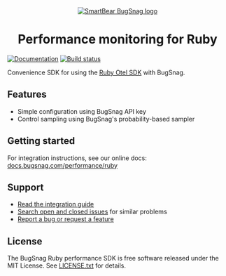 <div align="center">
  <a href="https://www.bugsnag.com/distributed-tracing">
    <picture>
      <source media="(prefers-color-scheme: dark)" srcset="https://assets.smartbear.com/m/3dab7e6cf880aa2b/original/BugSnag-Repository-Header-Dark.svg">
      <img alt="SmartBear BugSnag logo" src="https://assets.smartbear.com/m/3945e02cdc983893/original/BugSnag-Repository-Header-Light.svg">
    </picture>
  </a>
  <h1>Performance monitoring for Ruby</h1>
</div>

[![Documentation](https://img.shields.io/badge/documentation-latest-blue.svg)](https://docs.bugsnag.com/performance/ruby/)
[![Build status](https://github.com/bugsnag/bugsnag-ruby-performance/actions/workflows/maze-runner.yml/badge.svg?branch=main)](https://github.com/bugsnag/bugsnag-ruby-performance/actions/workflows/maze-runner.yml)

Convenience SDK for using the [Ruby Otel SDK](https://github.com/open-telemetry/opentelemetry-ruby) with BugSnag.

## Features

- Simple configuration using BugSnag API key
- Control sampling using BugSnag's probability-based sampler

## Getting started

For integration instructions, see our online docs: [docs.bugsnag.com/performance/ruby](https://docs.bugsnag.com/performance/ruby)

## Support

* [Read the integration guide](https://docs.bugsnag.com/performance/ruby)
* [Search open and closed issues](https://github.com/bugsnag/bugsnag-ruby-performance/issues?=is%3Aissue) for similar problems
* [Report a bug or request a feature](https://github.com/bugsnag/bugsnag-ruby-performance/issues/new)

## License

The BugSnag Ruby performance SDK is free software released under the MIT License. See [LICENSE.txt](LICENSE.txt) for details.
